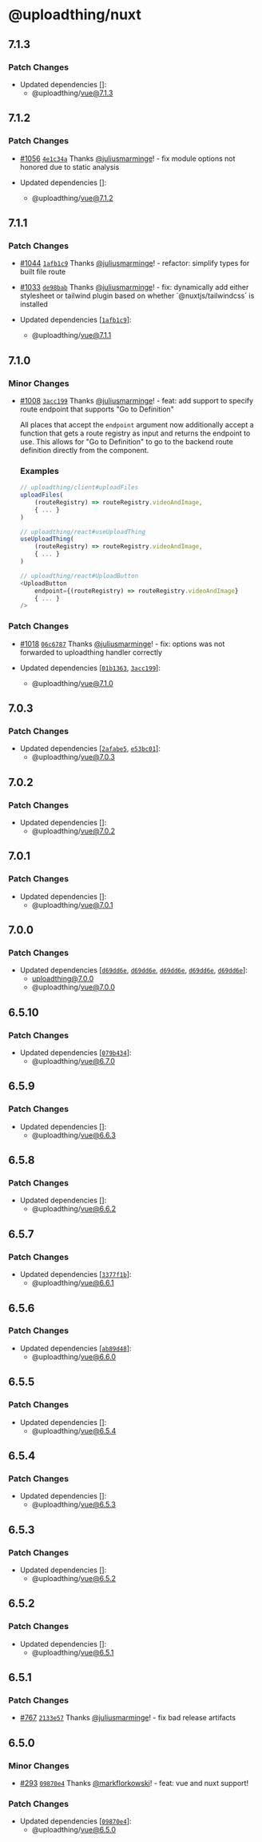# @uploadthing/nuxt

## 7.1.3

### Patch Changes

- Updated dependencies []:
  - @uploadthing/vue@7.1.3

## 7.1.2

### Patch Changes

- [#1056](https://github.com/pingdotgg/uploadthing/pull/1056) [`4e1c34a`](https://github.com/pingdotgg/uploadthing/commit/4e1c34a529a4d25a3b8ccd595dbc6d136d59cea2) Thanks [@juliusmarminge](https://github.com/juliusmarminge)! - fix module options not honored due to static analysis

- Updated dependencies []:
  - @uploadthing/vue@7.1.2

## 7.1.1

### Patch Changes

- [#1044](https://github.com/pingdotgg/uploadthing/pull/1044) [`1afb1c9`](https://github.com/pingdotgg/uploadthing/commit/1afb1c941de6cb40aae344c8530e592f0b5f8ae6) Thanks [@juliusmarminge](https://github.com/juliusmarminge)! - refactor: simplify types for built file route

- [#1033](https://github.com/pingdotgg/uploadthing/pull/1033) [`de98bab`](https://github.com/pingdotgg/uploadthing/commit/de98babde74323fca4e376779161d9d22edd1b0a) Thanks [@juliusmarminge](https://github.com/juliusmarminge)! - fix: dynamically add either stylesheet or tailwind plugin based on whether `@nuxtjs/tailwindcss´ is installed

- Updated dependencies [[`1afb1c9`](https://github.com/pingdotgg/uploadthing/commit/1afb1c941de6cb40aae344c8530e592f0b5f8ae6)]:
  - @uploadthing/vue@7.1.1

## 7.1.0

### Minor Changes

- [#1008](https://github.com/pingdotgg/uploadthing/pull/1008) [`3acc199`](https://github.com/pingdotgg/uploadthing/commit/3acc199821637bda1605cd7130325e8783710908) Thanks [@juliusmarminge](https://github.com/juliusmarminge)! - feat: add support to specify route endpoint that supports "Go to Definition"

  All places that accept the `endpoint` argument now additionally accept a function that gets a route registry as input and returns the endpoint to use. This allows for "Go to Definition" to go to the backend route definition directly from the component.

  ### Examples

  ```ts
  // uploadthing/client#uploadFiles
  uploadFiles(
      (routeRegistry) => routeRegistry.videoAndImage,
      { ... }
  )

  // uploadthing/react#useUploadThing
  useUploadThing(
      (routeRegistry) => routeRegistry.videoAndImage,
      { ... }
  )

  // uploadthing/react#UploadButton
  <UploadButton
      endpoint={(routeRegistry) => routeRegistry.videoAndImage}
      { ... }
  />
  ```

### Patch Changes

- [#1018](https://github.com/pingdotgg/uploadthing/pull/1018) [`06c6787`](https://github.com/pingdotgg/uploadthing/commit/06c6787aacb7bf52919c1c767bef8b315010725c) Thanks [@juliusmarminge](https://github.com/juliusmarminge)! - fix: options was not forwarded to uploadthing handler correctly

- Updated dependencies [[`01b1363`](https://github.com/pingdotgg/uploadthing/commit/01b136310de7d620c3298d16f6cbd255e168c7e5), [`3acc199`](https://github.com/pingdotgg/uploadthing/commit/3acc199821637bda1605cd7130325e8783710908)]:
  - @uploadthing/vue@7.1.0

## 7.0.3

### Patch Changes

- Updated dependencies [[`2afabe5`](https://github.com/pingdotgg/uploadthing/commit/2afabe59a0e6319ec469eba670b1e3e920f596ee), [`e53bc01`](https://github.com/pingdotgg/uploadthing/commit/e53bc0175adff160a2bcaa621f66ed744f327c74)]:
  - @uploadthing/vue@7.0.3

## 7.0.2

### Patch Changes

- Updated dependencies []:
  - @uploadthing/vue@7.0.2

## 7.0.1

### Patch Changes

- Updated dependencies []:
  - @uploadthing/vue@7.0.1

## 7.0.0

### Patch Changes

- Updated dependencies [[`d69dd6e`](https://github.com/pingdotgg/uploadthing/commit/d69dd6e434281796cc41a3d70610ecffab7c3f13), [`d69dd6e`](https://github.com/pingdotgg/uploadthing/commit/d69dd6e434281796cc41a3d70610ecffab7c3f13), [`d69dd6e`](https://github.com/pingdotgg/uploadthing/commit/d69dd6e434281796cc41a3d70610ecffab7c3f13), [`d69dd6e`](https://github.com/pingdotgg/uploadthing/commit/d69dd6e434281796cc41a3d70610ecffab7c3f13), [`d69dd6e`](https://github.com/pingdotgg/uploadthing/commit/d69dd6e434281796cc41a3d70610ecffab7c3f13)]:
  - uploadthing@7.0.0
  - @uploadthing/vue@7.0.0

## 6.5.10

### Patch Changes

- Updated dependencies [[`079b434`](https://github.com/pingdotgg/uploadthing/commit/079b43423793b2c4510bc6058174d8607dd402c4)]:
  - @uploadthing/vue@6.7.0

## 6.5.9

### Patch Changes

- Updated dependencies []:
  - @uploadthing/vue@6.6.3

## 6.5.8

### Patch Changes

- Updated dependencies []:
  - @uploadthing/vue@6.6.2

## 6.5.7

### Patch Changes

- Updated dependencies [[`3377f1b`](https://github.com/pingdotgg/uploadthing/commit/3377f1b9f8d1ae87f7202bf0aeb67bb6a6fa1487)]:
  - @uploadthing/vue@6.6.1

## 6.5.6

### Patch Changes

- Updated dependencies [[`ab89d48`](https://github.com/pingdotgg/uploadthing/commit/ab89d48177857cc4dfccc55346c425c4f103d63f)]:
  - @uploadthing/vue@6.6.0

## 6.5.5

### Patch Changes

- Updated dependencies []:
  - @uploadthing/vue@6.5.4

## 6.5.4

### Patch Changes

- Updated dependencies []:
  - @uploadthing/vue@6.5.3

## 6.5.3

### Patch Changes

- Updated dependencies []:
  - @uploadthing/vue@6.5.2

## 6.5.2

### Patch Changes

- Updated dependencies []:
  - @uploadthing/vue@6.5.1

## 6.5.1

### Patch Changes

- [#767](https://github.com/pingdotgg/uploadthing/pull/767) [`2133e57`](https://github.com/pingdotgg/uploadthing/commit/2133e5710e4265b9da4417771eccc5ef9ad8c2ca) Thanks [@juliusmarminge](https://github.com/juliusmarminge)! - fix bad release artifacts

## 6.5.0

### Minor Changes

- [#293](https://github.com/pingdotgg/uploadthing/pull/293) [`09870e4`](https://github.com/pingdotgg/uploadthing/commit/09870e43f310c15e48f0089e875c6d9663fd305b) Thanks [@markflorkowski](https://github.com/markflorkowski)! - feat: vue and nuxt support!

### Patch Changes

- Updated dependencies [[`09870e4`](https://github.com/pingdotgg/uploadthing/commit/09870e43f310c15e48f0089e875c6d9663fd305b)]:
  - @uploadthing/vue@6.5.0
